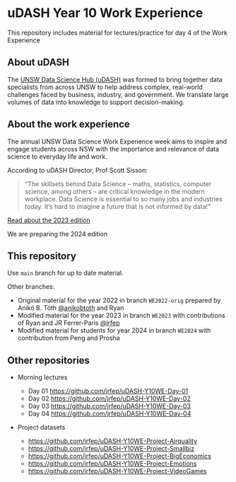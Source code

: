 # uDASH Year 10 Work Experience

This repository includes material for lectures/practice for day 4 of the Work Experience

## About uDASH

The [UNSW Data Science Hub (uDASH)](https://www.unsw.edu.au/research/udash) was formed to bring together data specialists from across UNSW to help address complex, real-world challenges faced by business, industry, and government. We translate large volumes of data into knowledge to support decision-making.

## About the work experience

The annual UNSW Data Science Work Experience week aims to inspire and engage students across NSW with the importance and relevance of data science to everyday life and work.

According to uDASH Director, Prof Scott Sisson:

> “The skillsets behind Data Science – maths, statistics, computer science, among others – are critical knowledge in the modern workplace. Data Science is essential to so many jobs and industries today. It’s hard to imagine a future that is not informed by data!”

[Read about the 2023 edition](https://www.unsw.edu.au/news/2024/05/2023-unsw-data-science-work-experience-week)

We are preparing the 2024 edition

## This repository

Use `main` branch for up to date material.

Other branches:
- Original material for the year 2022 in branch `WE2022-orig` prepared by Anikó B. Tóth [@anikobtoth](https://github.com/anikobtoth) and Ryan
- Modified material for the year 2023 in branch `WE2023` with contributions of Ryan and JR Ferrer-Paris [@jrfep](https://github.com/jrfep)
- Modified material for students for year 2024 in branch `WE2024` with contribution from Peng and Prosha

## Other repositories

- Morning lectures
    - Day 01 <https://github.com/jrfep/uDASH-Y10WE-Day-01>
    - Day 02 <https://github.com/jrfep/uDASH-Y10WE-Day-02>
    - Day 03 <https://github.com/jrfep/uDASH-Y10WE-Day-03>
    - Day 04 <https://github.com/jrfep/uDASH-Y10WE-Day-04>

- Project datasets
    - <https://github.com/jrfep/uDASH-Y10WE-Project-Airquality>
    - <https://github.com/jrfep/uDASH-Y10WE-Project-Smallbiz>
    - <https://github.com/jrfep/uDASH-Y10WE-Project-BigEconomics>
    - <https://github.com/jrfep/uDASH-Y10WE-Project-Emotions>
    - <https://github.com/jrfep/uDASH-Y10WE-Project-VideoGames>
